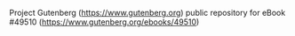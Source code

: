 Project Gutenberg (https://www.gutenberg.org) public repository for eBook #49510 (https://www.gutenberg.org/ebooks/49510)
